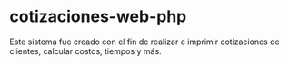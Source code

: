 # cotizaciones-web-php
Este sistema fue creado con el fin de realizar e imprimir cotizaciones de clientes, calcular costos, tiempos y más.
